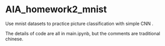 # AIA_homework2_mnist
Use mnist datasets to practice picture classification with simple CNN .

The details of code are all in main.ipynb, but the comments are traditional chinese.
